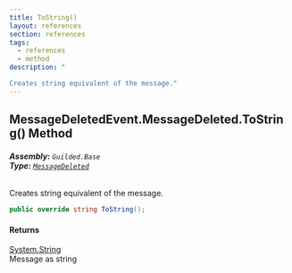 ```yaml
---
title: ToString()
layout: references
section: references
tags:
  - references
  - method
description: "

Creates string equivalent of the message."
---
```


## MessageDeletedEvent.MessageDeleted.ToString() Method
###### **Assembly:** `Guilded.Base`<br/>**Type:** [`MessageDeleted`](MessageDeletedEvent.MessageDeleted 'Guilded.Base.Events.MessageDeletedEvent.MessageDeleted')

Creates string equivalent of the message.

```csharp
public override string ToString();
```

#### Returns
[System.String](https://docs.microsoft.com/en-us/dotnet/api/System.String 'System.String')  
Message as string